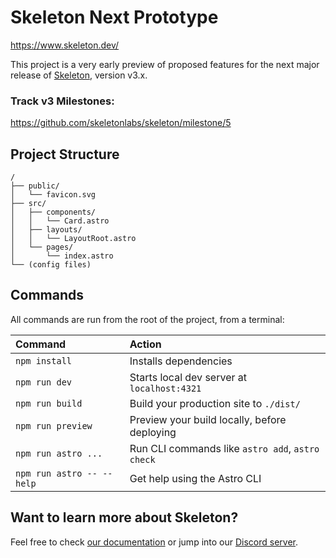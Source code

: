 # Skeleton Next Prototype

https://www.skeleton.dev/

This project is a very early preview of proposed features for the next major release of [Skeleton](https://www.skeleton.dev/), version v3.x.

### Track v3 Milestones:

https://github.com/skeletonlabs/skeleton/milestone/5

## Project Structure

```text
/
├── public/
│   └── favicon.svg
├── src/
│   ├── components/
│   │   └── Card.astro
│   ├── layouts/
│   │   └── LayoutRoot.astro
│   └── pages/
│       └── index.astro
└── (config files)
```

## Commands

All commands are run from the root of the project, from a terminal:

| Command                   | Action                                           |
| :------------------------ | :----------------------------------------------- |
| `npm install`             | Installs dependencies                            |
| `npm run dev`             | Starts local dev server at `localhost:4321`      |
| `npm run build`           | Build your production site to `./dist/`          |
| `npm run preview`         | Preview your build locally, before deploying     |
| `npm run astro ...`       | Run CLI commands like `astro add`, `astro check` |
| `npm run astro -- --help` | Get help using the Astro CLI                     |

## Want to learn more about Skeleton?

Feel free to check [our documentation](https://www.skeleton.dev/) or jump into our [Discord server](https://discord.gg/EXqV7W8MtYt).
